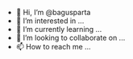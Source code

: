- 👋 Hi, I’m @bagusparta
- 👀 I’m interested in ...
- 🌱 I’m currently learning ...
- 💞️ I’m looking to collaborate on ...
- 📫 How to reach me ...

<!---
bagusparta/bagusparta is a ✨ special ✨ repository because its `README.md` (this file) appears on your GitHub profile.
You can click the Preview link to take a look at your changes.
--->
